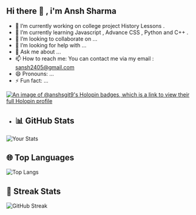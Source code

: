 ## Hi there 👋 , i'm Ansh Sharma

- 🔭 I’m currently working on college project History Lessons .
- 🌱 I’m currently learning Javascript , Advance CSS , Python and C++ .
- 👯 I’m looking to collaborate on ...
- 🤔 I’m looking for help with ...
- 💬 Ask me about ...
- 📫 How to reach me: You can contact me via my email : sansh2405@gmail.com
- 😄 Pronouns: ...
- ⚡ Fun fact: ...


[![An image of @anshsgit9's Holopin badges, which is a link to view their full Holopin profile](https://holopin.me/anshsgit9)](https://holopin.io/@anshsgit9)

- ## 📊 GitHub Stats
![Your Stats](https://github-readme-stats.vercel.app/api?username=AnshS-GIT&show_icons=true&theme=radical)

## 🌐 Top Languages
![Top Langs](https://github-readme-stats.vercel.app/api/top-langs/?username=AnshS-GIT&layout=compact&theme=radical)

## 📅 Streak Stats
![GitHub Streak](https://github-readme-streak-stats.herokuapp.com/?user=AnshS-GIT&theme=radical)
